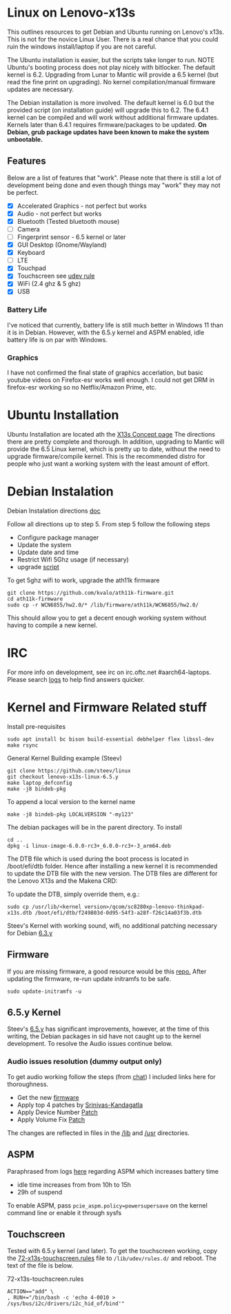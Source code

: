 # Linux on Lenovo-x13s 
This outlines resources to get Debian and Ubuntu running on Lenovo's x13s. This is not for the novice Linux User. There is a real chance that you could ruin the windows install/laptop if you are not careful. 

The Ubuntu installation is easier, but the scripts take longer to run. NOTE Ubuntu's booting process does not play nicely with bitlocker. The default kernel is 6.2. Upgrading from Lunar to Mantic will provide a 6.5 kernel (but read the fine print on upgrading). No kernel compilation/manual firmware updates are necessary.

The Debian installation is more involved. The default kernel is 6.0 but the provided script (on installation guide) will upgrade this to 6.2. The 6.4.1 kernel can be compiled and will work without additional firmware updates. Kernels later than 6.4.1 requires firmware/packages to be updated. **On Debian, grub package updates have been known to make the system unbootable.**

## Features
Below are a list of features that "work". Please note that there is still a lot of development being done and even though things may "work" they may not be perfect.

- [x] Accelerated Graphics - not perfect but works
- [x] Audio - not perfect but works
- [x] Bluetooth (Tested bluetooth mouse)
- [ ] Camera
- [ ] Fingerprint sensor - 6.5 kernel or later
- [x] GUI Desktop (Gnome/Wayland)
- [x] Keyboard
- [ ] LTE
- [x] Touchpad
- [x] Touchscreen see [udev rule](https://github.com/altacus/lenovo-x13s#touchscreen)
- [x] WiFi (2.4 ghz & 5 ghz)
- [x] USB

### Battery Life
I've noticed that currently, battery life is still much better in Windows 11 than it is in Debian. However, with the 6.5.y kernel and ASPM enabled, idle battery life is on par with Windows.

### Graphics
I have not confirmed the final state of graphics accerlation, but basic youtube videos on Firefox-esr works well enough. I could not get DRM in firefox-esr working so no Netflix/Amazon Prime, etc.

# Ubuntu Installation

Ubuntu Installation are located ath the [X13s Concept page](https://launchpad.net/~ubuntu-concept/+archive/ubuntu/x13s) The directions there are pretty complete and thorough. In addition, upgrading to Mantic will provide the 6.5 Linux kernel, which is pretty up to date, without the need to upgrade firmware/compile kernel. This is the recommended distro for people who just want a working system with the least amount of effort.

# Debian Instalation
Debian Instalation directions [doc](https://docs.google.com/document/d/1WuxE-42ZeOkKAft5FuUk6C2fonkQ8sqNZ56ZmZ49hGI/edit#heading=h.d1689esafsky)

Follow all directions up to step 5. From step 5 follow the following steps

*  Configure package manager
*  Update the system
*  Update date and time
*  Restrict Wifi 5Ghz usage (if necessary)
*  upgrade [script](https://people.linaro.org/~manivannan.sadhasivam/x13s_upgrade/)

To get 5ghz wifi to work, upgrade the ath11k firmware
```
git clone https://github.com/kvalo/ath11k-firmware.git
cd ath11k-firmware
sudo cp -r WCN6855/hw2.0/* /lib/firmware/ath11k/WCN6855/hw2.0/
```
This should allow you to get a decent enough working system without having to compile a new kernel.

# IRC 

For more info on development, see irc on irc.oftc.net #aarch64-laptops. Please search [logs](https://oftc.irclog.whitequark.org/aarch64-laptops/2023-09-01) to help find answers quicker.

# Kernel and Firmware Related stuff

Install pre-requisites

```shell
sudo apt install bc bison build-essential debhelper flex libssl-dev make rsync
```

General Kernel Building example (Steev) 
```shell
git clone https://github.com/steev/linux
git checkout lenovo-x13s-linux-6.5.y
make laptop_defconfig
make -j8 bindeb-pkg
```

To append a local version to the kernel name 
```shell
make -j8 bindeb-pkg LOCALVERSION "-my123"
```

The debian packages will be in the parent directory.  To install

```shell
cd ..
dpkg -i linux-image-6.0.0-rc3+_6.0.0-rc3+-3_arm64.deb
```

The DTB file which is used during the boot process is located in /boot/efi/dtb folder. Hence after installing a new kernel it is recommended to update the DTB file with the new version. The DTB files are different for the Lenovo X13s and the Makena CRD:

To update the DTB, simply override them, e.g.:

```shell
sudo cp /usr/lib/<kernel version>/qcom/sc8280xp-lenovo-thinkpad-x13s.dtb /boot/efi/dtb/f249803d-0d95-54f3-a28f-f26c14a03f3b.dtb
```

Steev's Kernel with working sound, wifi, no additional patching necessary for Debian [6.3.y](https://github.com/steev/linux/tree/lenovo-x13s-linux-6.3.y)

## Firmware
If you are missing firmware, a good resource would be this [repo.](https://github.com/ironrobin/x13s-alarm) After updating the firmware, re-run update initramfs to be safe.

```
sudo update-initramfs -u
```

## 6.5.y Kernel 
Steev's [6.5.y](https://github.com/steev/linux/tree/lenovo-x13s-linux-6.5.y) has significant improvements, however, at the time of this writing, the Debian packages in sid have not caught up to the kernel development. To resolve the Audio issues continue below.

### Audio issues resolution (dummy output only)
To get audio working follow the steps (from [chat](https://oftc.irclog.whitequark.org/aarch64-laptops/2023-07-24)) I included links here for thoroughness.
*  Get the new [firmware](https://git.kernel.org/pub/scm/linux/kernel/git/firmware/linux-firmware.git/commit/qcom/sc8280xp/LENOVO/21BX/audioreach-tplg.bin?id=f9a35b3f0779844aa686b76506344db70a72820d)
*  Apply top 4 patches by [Srinivas-Kandagatla](https://github.com/Srinivas-Kandagatla/alsa-ucm-conf/commits/x13s-volume-fixes)
*  Apply Device Number [Patch](https://github.com/alsa-project/alsa-ucm-conf/commit/9bda3d15cc38bb705a1aa13f58adfea74bf37fe8)
*  Apply Volume Fix [Patch](https://github.com/alsa-project/alsa-ucm-conf/pull/335)

The changes are reflected in files in the [/lib](https://github.com/altacus/lenovo-x13s/tree/main/lib) and [/usr](https://github.com/altacus/lenovo-x13s/tree/main/usr) directories.

## ASPM
Paraphrased from logs [here](https://oftc.irclog.whitequark.org/aarch64-laptops/2023-08-28) regarding ASPM which increases battery time 
*  idle time increases from from 10h to 15h
*  29h of suspend

To enable ASPM, pass `pcie_aspm.policy=powersupersave` on the kernel command line or enable it through sysfs 

## Touchscreen

Tested with 6.5.y kernel (and later). To get the touchscreen working, copy the [72-x13s-touchscreen.rules](https://github.com/ironrobin/x13s-alarm/blob/trunk/x13s-touchscreen-udev/72-x13s-touchscreen.rules) file to `/lib/udev/rules.d/` and reboot. The text of the file is below.

72-x13s-touchscreen.rules
```
ACTION=="add" \
, RUN+="/bin/bash -c 'echo 4-0010 > /sys/bus/i2c/drivers/i2c_hid_of/bind'"
```

